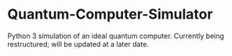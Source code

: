 # Quantum-Computer-Simulator
Python 3 simulation of an ideal quantum computer. Currently being restructured; will be updated at a later date.

